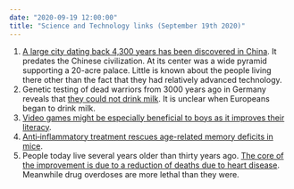 ```yaml
---
date: "2020-09-19 12:00:00"
title: "Science and Technology links (September 19th 2020)"
---
```




1. [A large city dating back 4,300 years has been discovered in China](https://www.nationalgeographic.com/history/2020/08/mysterious-carvings-evidence-human-sacrifice-uncovered-ancient-city-china/). It predates the Chinese civilization. At its center was a wide pyramid supporting a 20-acre palace. Little is known about the people living there other than the fact that they had relatively advanced technology.
1. Genetic testing of dead warriors from 3000 years ago in Germany reveals that [they could not drink milk](https://www.sciencemag.org/news/2020/09/warrior-skeletons-reveal-bronze-age-europeans-couldn-t-drink-milk). It is unclear when Europeans began to drink milk.
1. [Video games might be especially beneficial to boys as it improves their literacy](https://literacytrust.org.uk/research-services/research-reports/video-game-playing-and-literacy-survey-young-people-aged-11-16/).
1. [Anti‐inflammatory treatment rescues age-related memory deficits in mice](https://onlinelibrary.wiley.com/doi/10.1111/acel.13188#.X1vDzKo9wm0.twitter).
1. People today live several years older than thirty years ago. [The core of the improvement is due to a reduction of deaths due to heart disease](https://www.healthaffairs.org/doi/10.1377/hlthaff.2020.00284). Meanwhile drug overdoses are more lethal than they were.


